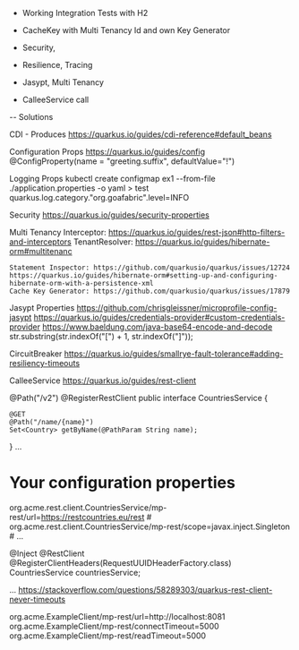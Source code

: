 - Working Integration Tests with H2
- CacheKey with Multi Tenancy Id and own Key Generator

- Security, 
- Resilience, Tracing

- Jasypt, Multi Tenancy
- CalleeService call


-- Solutions
                        
CDI - Produces
    https://quarkus.io/guides/cdi-reference#default_beans

Configuration Props
    https://quarkus.io/guides/config
    @ConfigProperty(name = "greeting.suffix", defaultValue="!")

Logging Props
    kubectl create configmap ex1 --from-file ./application.properties -o yaml > test
    quarkus.log.category.\"org.goafabric\".level=INFO

Security
https://quarkus.io/guides/security-properties

Multi Tenancy
    Interceptor: https://quarkus.io/guides/rest-json#http-filters-and-interceptors
    TenantResolver: https://quarkus.io/guides/hibernate-orm#multitenanc

    Statement Inspector: https://github.com/quarkusio/quarkus/issues/12724
    https://quarkus.io/guides/hibernate-orm#setting-up-and-configuring-hibernate-orm-with-a-persistence-xml
	Cache Key Generator: https://github.com/quarkusio/quarkus/issues/17879

Jasypt Properties
    https://github.com/chrisgleissner/microprofile-config-jasypt
    https://quarkus.io/guides/credentials-provider#custom-credentials-provider
    https://www.baeldung.com/java-base64-encode-and-decode
    str.substring(str.indexOf("[") + 1, str.indexOf("]"));

CircuitBreaker
    https://quarkus.io/guides/smallrye-fault-tolerance#adding-resiliency-timeouts

CalleeService
https://quarkus.io/guides/rest-client

@Path("/v2")
@RegisterRestClient
public interface CountriesService {

    @GET
    @Path("/name/{name}")
    Set<Country> getByName(@PathParam String name);
}
...
# Your configuration properties
org.acme.rest.client.CountriesService/mp-rest/url=https://restcountries.eu/rest #
org.acme.rest.client.CountriesService/mp-rest/scope=javax.inject.Singleton #
...

@Inject
@RestClient
@RegisterClientHeaders(RequestUUIDHeaderFactory.class)
CountriesService countriesService;

...
https://stackoverflow.com/questions/58289303/quarkus-rest-client-never-timeouts

org.acme.ExampleClient/mp-rest/url=http://localhost:8081
org.acme.ExampleClient/mp-rest/connectTimeout=5000
org.acme.ExampleClient/mp-rest/readTimeout=5000
                     
